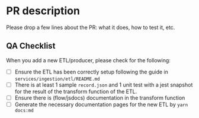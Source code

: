 # PR description

Please drop a few lines about the PR: what it does, how to test it, etc.

## QA Checklist

When you add a new ETL/producer, please check for the following:

- [ ] Ensure the ETL has been correctly setup following the guide in `services/ingestion/etl/README.md`
- [ ] There is at least 1 sample `record.json` and 1 unit test with a jest snapshot for the result of the transform function of the ETL.
- [ ] Ensure there is (flow/jsdocs) documentation in the transform function
- [ ] Generate the necessary documentation pages for the new ETL by `yarn docs:md`
